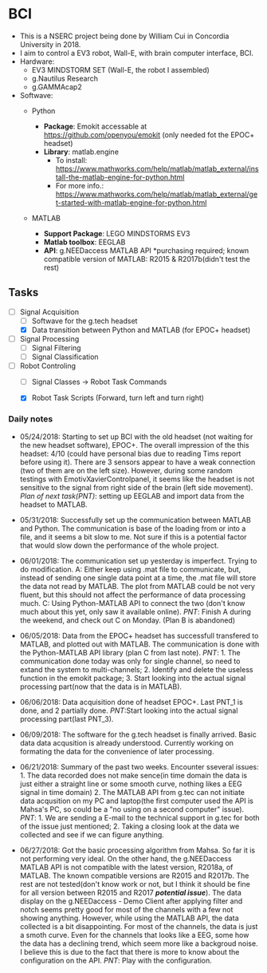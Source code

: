 # BCI
- This is a NSERC project being done by William Cui in Concordia University in 2018.
- I aim to control a EV3 robot, Wall-E, with brain computer interface, BCI.
- Hardware: 
  - EV3 MINDSTORM SET (Wall-E, the robot I assembled)
  - g.Nautilus Research
  - g.GAMMAcap2
- Softwave:
  - Python
    - **Package**: Emokit    accessable at https://github.com/openyou/emokit (only needed fot the EPOC+ headset)
    - **Library**: matlab.engine 
      - To install: https://www.mathworks.com/help/matlab/matlab_external/install-the-matlab-engine-for-python.html
      - For more info.: https://www.mathworks.com/help/matlab/matlab_external/get-started-with-matlab-engine-for-python.html
      
  - MATLAB 
    - **Support Package**: LEGO MINDSTORMS EV3
    - **Matlab toolbox**: EEGLAB
    - **API**: g.NEEDaccess MATLAB API *purchasing required; known compatible version of MATLAB: R2015 & R2017b(didn't test the rest)

## Tasks
- [ ] Signal Acquisition 
  - [ ] Softwave for the g.tech headset 
  - [X] Data transition between Python and MATLAB (for EPOC+ headset)
- [ ] Signal Processing
  - [ ] Signal Filtering
  - [ ] Signal Classification
- [ ] Robot Controling 
  - [ ] Signal Classes -> Robot Task Commands
  - [X] Robot Task Scripts (Forward, turn left and turn right)







### Daily notes
  - 05/24/2018: Starting to set up BCI with the old headset (not waiting for the new headset software), EPOC+. The overall impression of the this headset: 4/10 (could have personal bias due to reading Tims report before using it). There are 3 sensors appear to have a weak connection (two of them are on the left size). However, during some random testings with EmotivXavierControlpanel, it seems like the headset is not sensitive to the signal from right side of the brain (left side movement). _Plan of next task(PNT)_: setting up EEGLAB and import data from the headset to MATLAB.
  
  - 05/31/2018: Successfully set up the communication between MATLAB and Python. The communication is base of the loading from or into a file, and it seems a bit slow to me. Not sure if this is a potential factor that would slow down the performance of the whole project.
  
  - 06/01/2018: The communication set up yesterday is imperfect. Trying to do modification. A: Either keep using .mat file to communicate, but, instead of sending one single data point at a time, the .mat file will store the data not read by MATLAB. The plot from MATLAB could be not very fluent, but this should not affect the performance of data processing much. C: Using Python-MATLAB API to connect the two (don't know much about this yet, only saw it available online). _PNT_: Finish A during the weekend, and check out C on Monday.  (Plan B is abandoned)
  
  - 06/05/2018: Data from the EPOC+ headset has successfull transfered to MATLAB, and plotted out with MATLAB. The communication is done with the Python-MATLAB API library (plan C from last note). _PNT_: 1. The communication done today was only for single channel, so need to extand the system to multi-channels; 2. Identify and delete the useless function in the emokit package; 3. Start looking into the actual signal processing part(now that the data is in MATLAB).
  
  - 06/06/2018: Data acquisition done of headset EPOC+. Last PNT_1 is done, and 2 partially done. _PNT_:Start looking into the actual signal processing part(last PNT_3).
  
  - 06/09/2018: The software for the g.tech headset is finally arrived. Basic data data acqusition is already understood. Currently working on formating the data for the convenience of later processing.

  - 06/21/2018: Summary of the past two weeks. Encounter sseveral issues: 1. The data recorded does not make sence(in time domain the data is just either a straight line or some smooth curve, nothing likes a EEG signal in time domain) 2. The MATLAB API from g.tec can not initiate data acqusition on my PC and laptop(the first computer used the API is Mahsa's PC, so could be a "no using on a second computer" issue). _PNT_: 1. We are sending a E-mail to the technical support in g.tec for both of the issue just mentioned; 2. Taking a closing look at the data we collected and see if we can figure anything.
  
  - 06/27/2018: Got the basic processing algorithm from Mahsa. So far it is not performing very ideal. On the other hand, the g.NEEDaccess MATLAB API is not compatible with the latest version, R2018a, of MATLAB. The known compatible versions are R2015 and R2017b. The rest are not tested(don't know work or not, but I think it should be fine for all version between R2015 and R2017 **_potential issue_**). The data display on the g.NEEDaccess - Demo Client after applying filter and notch seems pretty good for most of the channels with a few not showing anything. However, while using the MATLAB API, the data collected is a bit disappointing. For most of the channels, the data is just a smoth curve. Even for the channels that looks like a EEG, some how the data has a declining trend, which seem more like a backgroud noise. I believe this is due to the fact that there is more to know about the configuration on the API. _PNT_: Play with the configuration.
